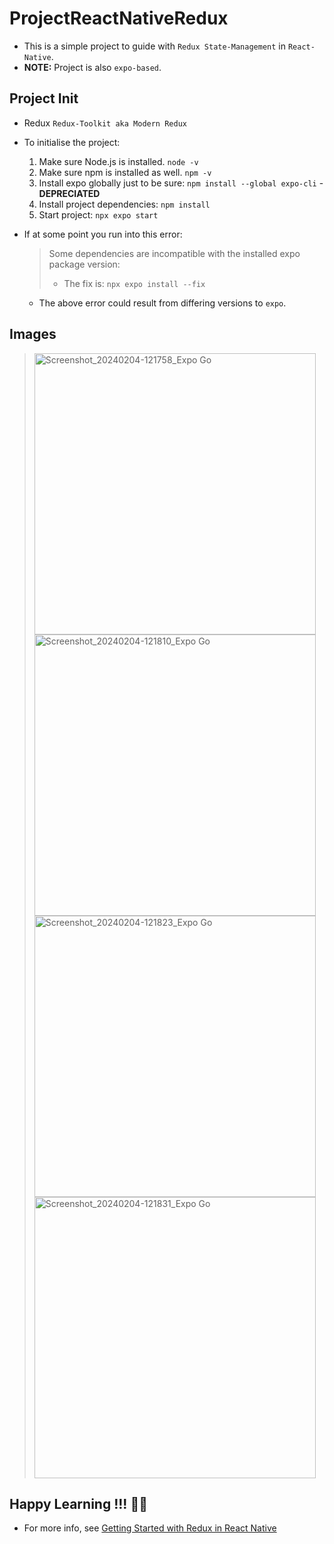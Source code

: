 # ProjectReactNativeRedux
* This is a simple project to guide with `Redux State-Management` in `React-Native`.
* **NOTE:** Project is also `expo-based`.

## Project Init
- Redux `Redux-Toolkit aka Modern Redux`
- To initialise the project:

  1. Make sure Node.js is installed. `node -v`
  2. Make sure npm is installed as well. `npm -v`
  3. Install expo globally just to be sure: `npm install --global expo-cli` - **DEPRECIATED**
  4. Install project dependencies: `npm install`
  5. Start project: `npx expo start`

- If at some point you run into this error:

  > Some dependencies are incompatible with the installed expo package version:
  >
  > - The fix is: `npx expo install --fix`

  - The above error could result from differing versions to `expo`.

## Images
> <img alt="Screenshot_20240204-121758_Expo Go" src="https://github.com/Teddykavooh/ProjectReactNativeRedux/assets/39087913/015330cc-53f7-4c6e-9d1e-8c4b63d9fccd" width="auto" height="450">
> <img alt="Screenshot_20240204-121810_Expo Go" src="https://github.com/Teddykavooh/ProjectReactNativeRedux/assets/39087913/f738af46-b478-42a1-b64e-a48690dd178d" width="auto" height="450">
> <img alt="Screenshot_20240204-121823_Expo Go" src="https://github.com/Teddykavooh/ProjectReactNativeRedux/assets/39087913/192593a9-47e5-4947-9fd1-fdadaa136e70" width="auto" height="450">
> <img alt="Screenshot_20240204-121831_Expo Go" src="https://github.com/Teddykavooh/ProjectReactNativeRedux/assets/39087913/b442fc98-4d3a-4267-8c6b-b83b3bb57d14" width="auto" height="450">

## Happy Learning !!! 👊🏾
- For more info, see [Getting Started with Redux in React Native](https://www.notjust.dev/blog/2022-12-24-react-native-redux-toolkit)
